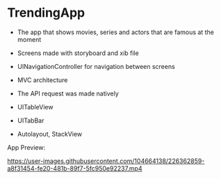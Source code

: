 # TrendingApp


- The app that shows movies, series and actors that are famous at the moment

- Screens made with storyboard and xib file

- UINavigationController for navigation between screens

- MVC architecture

- The API request was made natively

- UITableView

- UITabBar

- Autolayout, StackView

App Preview:

https://user-images.githubusercontent.com/104664138/226362859-a8f31454-fe20-481b-89f7-5fc950e92237.mp4

